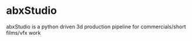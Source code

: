 abxStudio
=========

abxStudio is a python driven 3d production pipeline for commercials/short films/vfx work

